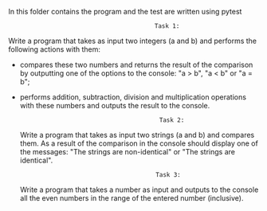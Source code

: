 In this folder contains the program and the test are written using pytest

                                             Task 1:
  Write a program that takes as input two integers (a and b) and performs the following actions with them:
- compares these two numbers and returns the result of the comparison by outputting one of the options to the console:
"a > b", "a < b" or "a = b";

- performs addition, subtraction, division and multiplication operations with these numbers and outputs the result to the console.


                                             Task 2:
  Write a program that takes as input two strings (a and b) and compares them. As a result of the comparison in the
console should display one of the messages: "The strings are non-identical" or "The strings are identical".



                                            Task 3:
  Write a program that takes a number as input and outputs to the console all the
even numbers in the range of the entered number (inclusive).

